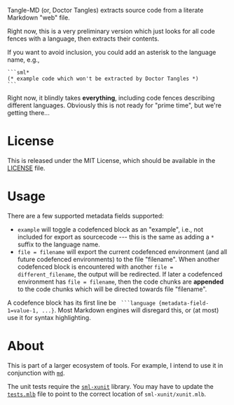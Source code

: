 Tangle-MD (or, Doctor Tangles) extracts source code from a literate
Markdown "web" file.

Right now, this is a very preliminary version which just looks for all
code fences with a language, then extracts their contents.

If you want to avoid inclusion, you could add an asterisk to the
language name, e.g.,

    ```sml*
    (* example code which won't be extracted by Doctor Tangles *)
    ```
    
Right now, it blindly takes **everything**, including code fences
describing different languages. Obviously this is not ready for "prime time",
but we're getting there...

# License

This is released under the MIT License, which should be available in the
[LICENSE](./LICENSE) file.

# Usage

There are a few supported metadata fields supported:

- `example` will toggle a codefenced block as an "example", i.e., not
  included for export as sourcecode --- this is the same as adding a
  `*` suffix to the language name.
- `file = filename` will export the current codefenced environment
  (and all future codefenced environments) to the file
  "filename". When another codefenced block is encountered with
  another `file = different_filename`, the output will be redirected.
  If later a codefenced environment has `file = filename`, then the
  code chunks are **appended** to the code chunks which will be
  directed towards file "filename".
  
A codefence block has its first line be `` ```language
{metadata-field-1=value-1, ...}``. Most Markdown engines will
disregard this, or (at most) use it for syntax highlighting.

# About

This is part of a larger ecosystem of tools. For example, I intend to
use it in conjunction with [`md`](https://github.com/pqnelson/md/).

The unit tests require the
[`sml-xunit`](https://github.com/pqnelson/sml-xunit/) library.
You may have to update the [`tests.mlb`](./tests.mlb) file to point to
the correct location of `sml-xunit/xunit.mlb`.
